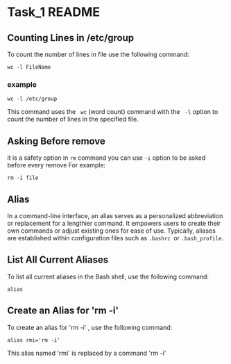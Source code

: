 # Task_1 README
## Counting Lines in /etc/group
To count the number of lines in file use the following command:
```
wc -l FileName
```
### example
```
wc -l /etc/group
```
This command uses the ` wc` (word count) command with the ` -l` option to count the number of lines in the specified file.

## Asking Before remove
it is a safety option in `rm` command you can use `-i` option to be asked before every remove
For example:
```
rm -i file
```
## Alias
In a command-line interface, an alias serves as a personalized abbreviation or replacement for a lengthier command. It empowers users to create their own commands or adjust existing ones for ease of use. Typically, aliases are established within configuration files such as `.bashrc `or `.bash_profile.`


## List All Current Aliases
To list all current aliases in the Bash shell, use the following command:
```
alias
```

## Create an Alias for 'rm -i'
To create an alias for 'rm -i' , use the following command:
```
alias rmi='rm -i'
```
This alias named 'rmi' is replaced by  a command  'rm -i'

